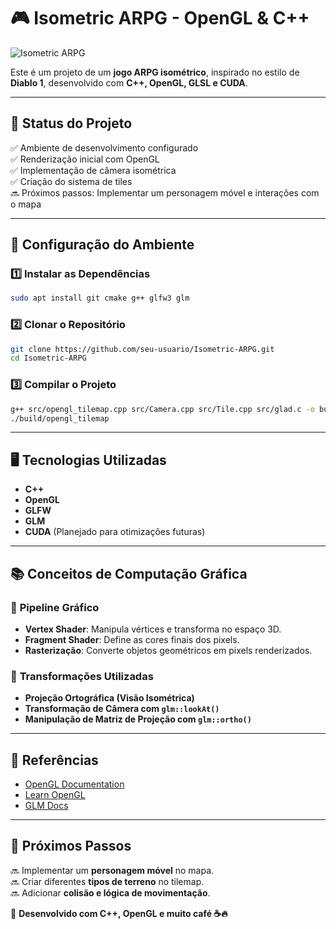 # 🎮 Isometric ARPG - OpenGL & C++

![Isometric ARPG](https://your-image-link-here)  

Este é um projeto de um **jogo ARPG isométrico**, inspirado no estilo de **Diablo 1**, desenvolvido com **C++, OpenGL, GLSL e CUDA**.

---

## 📌 **Status do Projeto**
✅ Ambiente de desenvolvimento configurado  
✅ Renderização inicial com OpenGL  
✅ Implementação de câmera isométrica  
✅ Criação do sistema de tiles  
🔜 Próximos passos: Implementar um personagem móvel e interações com o mapa  

---

## 🚀 **Configuração do Ambiente**
### 1️⃣ **Instalar as Dependências**
```sh
sudo apt install git cmake g++ glfw3 glm
```

### 2️⃣ **Clonar o Repositório**
```sh
git clone https://github.com/seu-usuario/Isometric-ARPG.git
cd Isometric-ARPG
```

### 3️⃣ **Compilar o Projeto**
```sh
g++ src/opengl_tilemap.cpp src/Camera.cpp src/Tile.cpp src/glad.c -o build/opengl_tilemap -Iinclude -I./src -I/mingw64/include -L/mingw64/lib -lglfw3 -lopengl32
./build/opengl_tilemap
```

---

## 🖥 **Tecnologias Utilizadas**
- **C++**
- **OpenGL**
- **GLFW**
- **GLM**
- **CUDA** (Planejado para otimizações futuras)

---

## 📚 **Conceitos de Computação Gráfica**
### 🎯 **Pipeline Gráfico**
- **Vertex Shader**: Manipula vértices e transforma no espaço 3D.
- **Fragment Shader**: Define as cores finais dos pixels.
- **Rasterização**: Converte objetos geométricos em pixels renderizados.

### 🎯 **Transformações Utilizadas**
- **Projeção Ortográfica (Visão Isométrica)**  
- **Transformação de Câmera com `glm::lookAt()`**  
- **Manipulação de Matriz de Projeção com `glm::ortho()`**  

---

## 📖 **Referências**
- [OpenGL Documentation](https://www.opengl.org/documentation/)
- [Learn OpenGL](https://learnopengl.com/)
- [GLM Docs](https://glm.g-truc.net/0.9.9/index.html)

---

## 🔮 **Próximos Passos**
🔜 Implementar um **personagem móvel** no mapa.  
🔜 Criar diferentes **tipos de terreno** no tilemap.  
🔜 Adicionar **colisão e lógica de movimentação**.  

📌 **Desenvolvido com C++, OpenGL e muito café ☕🔥**
